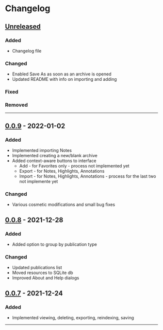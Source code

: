 # Changelog

## [Unreleased]
### Added
- Changelog file

### Changed

- Enabled Save As as soon as an archive is opened
- Updated README with info on importing and adding 

### Fixed
### Removed
____
## [0.0.9] - 2022-01-02
### Added
- Implemented importing Notes
- Implemented creating a new/blank archive
- Added context-aware buttons to interface
  - Add - for Favorites only - process not implemented yet
  - Export - for Notes, Highlights, Annotations
  - Import - for Notes, Highlights, Annotations - process for the last two not implemente yet

### Changed
- Various cosmetic modifications and small bug fixes

## [0.0.8] - 2021-12-28
### Added
- Added option to group by publication type

### Changed
- Updated publications list
- Moved resources to SQLite db
- Improved About and Help dialogs

## [0.0.7] - 2021-12-24
### Added
- Implemented viewing, deleting, exporting, reindexing, saving
____
[Unreleased]: https://gitlab.com/erykj/jwlmanager
[0.0.9]:https://gitlab.com/erykj/jwlmanager/-/releases/v0.0.9
[0.0.8]: https://gitlab.com/erykj/jwlmanager/-/releases/v0.0.8
[0.0.7]: https://gitlab.com/erykj/jwlmanager/-/releases/v0.0.7
